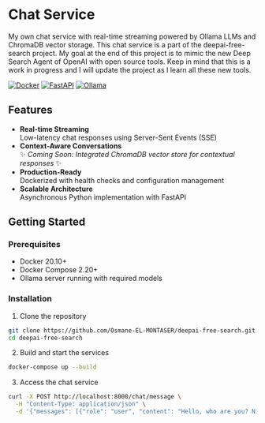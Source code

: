 # Chat Service

My own chat service with real-time streaming powered by Ollama LLMs and ChromaDB vector storage. This chat service is a part of the deepai-free-search project. My goal at the end of this project is to mimic the new Deep Search Agent of OpenAI with open source tools. Keep in mind that this is a work in progress and I will update the project as I learn all these new tools.

[![Docker](https://img.shields.io/badge/Docker-✓-blue?logo=docker)](https://www.docker.com/)
[![FastAPI](https://img.shields.io/badge/FastAPI-✓-green?logo=fastapi)](https://fastapi.tiangolo.com/)
[![Ollama](https://img.shields.io/badge/Ollama-✓-yellowgreen)](https://ollama.ai/)

## Features

- **Real-time Streaming**  
  Low-latency chat responses using Server-Sent Events (SSE)
- **Context-Aware Conversations**  
  ✨ *Coming Soon: Integrated ChromaDB vector store for contextual responses* ✨
- **Production-Ready**  
  Dockerized with health checks and configuration management
- **Scalable Architecture**  
  Asynchronous Python implementation with FastAPI

## Getting Started

### Prerequisites

- Docker 20.10+
- Docker Compose 2.20+
- Ollama server running with required models

### Installation

1. Clone the repository

```bash
git clone https://github.com/Osmane-EL-MONTASER/deepai-free-search.git
cd deepai-free-search
```

2. Build and start the services

```bash
docker-compose up --build
```

3. Access the chat service

```bash
curl -X POST http://localhost:8000/chat/message \
  -H "Content-Type: application/json" \
  -d '{"messages": [{"role": "user", "content": "Hello, who are you? Nice to meet you!"}]}'
```


